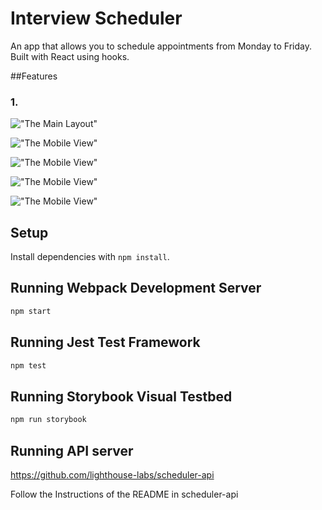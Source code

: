 # Interview Scheduler

An app that allows you to schedule appointments from Monday to Friday. Built with React using hooks.

##Features

### 1.

!["The Main Layout"](https://github.com/mrfinesse47/scheduler/blob/master/docs/1.png?raw=true)


!["The Mobile View"](https://github.com/mrfinesse47/scheduler/blob/master/docs/2.png?raw=true)


!["The Mobile View"](https://github.com/mrfinesse47/scheduler/blob/master/docs/3.png?raw=true)


!["The Mobile View"](https://github.com/mrfinesse47/scheduler/blob/master/docs/4.png?raw=true)


!["The Mobile View"](https://github.com/mrfinesse47/scheduler/blob/master/docs/5.png?raw=true)

## Setup

Install dependencies with `npm install`.

## Running Webpack Development Server

```sh
npm start
```

## Running Jest Test Framework

```sh
npm test
```

## Running Storybook Visual Testbed

```sh
npm run storybook
```

## Running API server

https://github.com/lighthouse-labs/scheduler-api

Follow the Instructions of the README in scheduler-api
